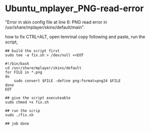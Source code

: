 # Ubuntu_mplayer_PNG-read-error
"Error in skin config file at line 6: PNG read error in /usr/share/mplayer/skins/default/main".


how to fix
CTRL+ALT, open temrinal
copy following and paste, run the script,
```
## build the script first
sudo tee -a fix.sh > /dev/null <<EOT

#!/bin/bash
cd /usr/share/mplayer/skins/default
for FILE in *.png 
do 
    sudo convert $FILE -define png:format=png24 $FILE 
done
EOT

## give the script executeable
sudo chmod +x fix.sh

## run the scrip
sudo ./fix.sh

## job done

```
